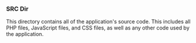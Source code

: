 ### SRC Dir
This directory contains all of the application's source code. This includes all PHP files, JavaScript files, and CSS files, as well as any other code used by the application.